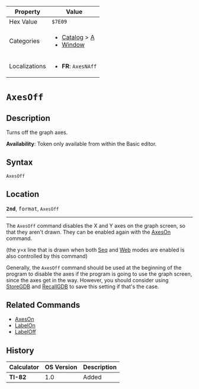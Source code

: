 | Property      | Value |
|---------------|-------|
| Hex Value     | `$7E09`|
| Categories    | <ul><li>[Catalog](<../categories/Catalog.md>) > [A](<../categories/Catalog.md#A>)</li><li>[Window](<../categories/Window.md>)</li></ul> |
| Localizations | <ul><li><b>FR</b>: `AxesNAff`</li></ul> |

# `AxesOff`

## Description
Turns off the graph axes.


<b>Availability</b>: Token only available from within the Basic editor.

## Syntax
`AxesOff`

## Location
<tt><kbd><b>2nd</b></kbd></tt>, <kbd>format</kbd>, `AxesOff`
<hr>

The `AxesOff` command disables the X and Y axes on the graph screen, so that they aren't drawn. They can be enabled again with the [AxesOn](/axeson) command.

(the y=x line that is drawn when both [Seq](/seq-mode) and [Web](/web) modes are enabled is also controlled by this command)

Generally, the `AxesOff` command should be used at the beginning of the program to disable the axes if the program is going to use the graph screen, since the axes get in the way. However, you should consider using [StoreGDB](/storegdb) and [RecallGDB](/recallgdb) to save this setting if that's the case.

## Related Commands

*   [AxesOn](/axeson)
*   [LabelOn](/labelon)
*   [LabelOff](/labeloff)

## History
| Calculator | OS Version | Description |
|------------|------------|-------------|
| <b>TI-82</b> | 1.0 | Added |


